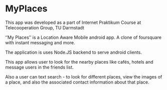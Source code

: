 # MyPlaces

This app was developed as a part of Internet Praktikum Course at Telecooperation Group, TU Darmstadt

‘’My Places’’ is a Location Aware Mobile android app.  A clone of foursquare with instant messaging and more.

The application is uses Node.JS backend to serve android clients.

This app allows user to look for the nearby places like cafés, hotels and message users in the friends list. 

Also a user can text search - to look for different places, view the images of a place, and also the associated contact
information about that place.
